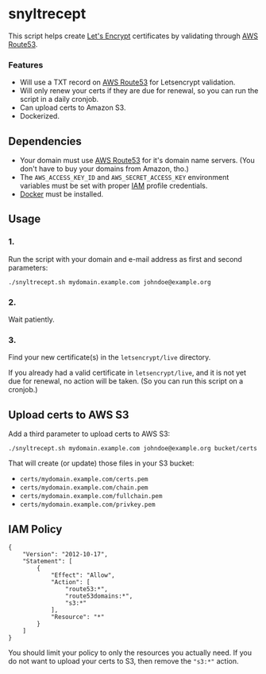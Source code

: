 snyltrecept
===========

This script helps create [Let's Encrypt](https://letsencrypt.org/) certificates
by validating through [AWS Route53](https://aws.amazon.com/route53/).

### Features

* Will use a TXT record on [AWS Route53](https://aws.amazon.com/route53/)
  for Letsencrypt validation.
* Will only renew your certs if they are due for renewal, so you can run the
  script in a daily cronjob.
* Can upload certs to Amazon S3.
* Dockerized.

Dependencies
------------

* Your domain must use [AWS Route53](https://aws.amazon.com/route53/) for it's
  domain name servers. (You don't have to buy your domains from Amazon, tho.)
* The `AWS_ACCESS_KEY_ID` and `AWS_SECRET_ACCESS_KEY` environment variables
  must be set with proper [IAM](https://aws.amazon.com/iam/) profile
  credentials.
* [Docker](https://www.docker.com/) must be installed.

Usage
-----

### 1.

Run the script with your domain and e-mail address as first and second
parameters:

    ./snyltrecept.sh mydomain.example.com johndoe@example.org

### 2.

Wait patiently.

### 3.

Find your new certificate(s) in the `letsencrypt/live` directory.

If you already had a valid certificate in `letsencrypt/live`, and it is not yet
due for renewal, no action will be taken. (So you can run this script on a
cronjob.)

Upload certs to AWS S3
----------------------

Add a third parameter to upload certs to AWS S3:

    ./snyltrecept.sh mydomain.example.com johndoe@example.org bucket/certs

That will create (or update) those files in your S3 bucket:

* `certs/mydomain.example.com/certs.pem`
* `certs/mydomain.example.com/chain.pem`
* `certs/mydomain.example.com/fullchain.pem`
* `certs/mydomain.example.com/privkey.pem`

IAM Policy
----------

```
{
    "Version": "2012-10-17",
    "Statement": [
        {
            "Effect": "Allow",
            "Action": [
                "route53:*",
                "route53domains:*",
                "s3:*"
            ],
            "Resource": "*"
        }
    ]
}
```

You should limit your policy to only the resources you actually need. If you
do not want to upload your certs to S3, then remove the `"s3:*"` action.

